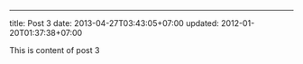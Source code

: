 ---
title: Post 3
date: 2013-04-27T03:43:05+07:00
updated: 2012-01-20T01:37:38+07:00

This is content of post 3